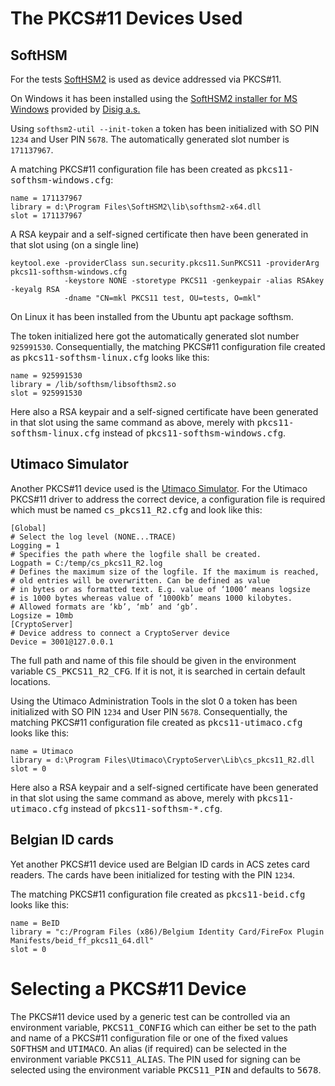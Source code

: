 # The PKCS#11 Devices Used

## SoftHSM

For the tests [SoftHSM2](https://www.opendnssec.org/softhsm/) is used as device addressed via PKCS#11.

On Windows it has been installed using the [SoftHSM2 installer for MS Windows](https://github.com/disig/SoftHSM2-for-Windows) provided by [Disig a.s.](https://www.disig.sk/)

Using `softhsm2-util --init-token` a token has been initialized with SO PIN `1234` and User PIN `5678`. The automatically generated slot number is `171137967`.

A matching PKCS#11 configuration file has been created as <tt>pkcs11-softhsm-windows.cfg</tt>:

    name = 171137967
    library = d:\Program Files\SoftHSM2\lib\softhsm2-x64.dll
    slot = 171137967

A RSA keypair and a self-signed certificate then have been generated in that slot using (on a single line)

    keytool.exe -providerClass sun.security.pkcs11.SunPKCS11 -providerArg pkcs11-softhsm-windows.cfg
                -keystore NONE -storetype PKCS11 -genkeypair -alias RSAkey -keyalg RSA
                -dname "CN=mkl PKCS11 test, OU=tests, O=mkl"

On Linux it has been installed from the Ubuntu apt package softhsm.

The token initialized here got the automatically generated slot number `925991530`. Consequentially, the matching PKCS#11 configuration file created as <tt>pkcs11-softhsm-linux.cfg</tt> looks like this:

    name = 925991530
    library = /lib/softhsm/libsofthsm2.so
    slot = 925991530

Here also a RSA keypair and a self-signed certificate have been generated in that slot using the same command as above, merely with <tt>pkcs11-softhsm-linux.cfg</tt> instead of <tt>pkcs11-softhsm-windows.cfg</tt>.

## Utimaco Simulator

Another PKCS#11 device used is the [Utimaco Simulator](https://hsm.utimaco.com/products-hardware-security-modules/hsm-simulators/securityserver-simulator/). For the Utimaco PKCS#11 driver to address the correct device, a configuration file is required which must be named <tt>cs_pkcs11_R2.cfg</tt> and look like this:

    [Global]
    # Select the log level (NONE...TRACE)
    Logging = 1
    # Specifies the path where the logfile shall be created.
    Logpath = C:/temp/cs_pkcs11_R2.log
    # Defines the maximum size of the logfile. If the maximum is reached,
    # old entries will be overwritten. Can be defined as value
    # in bytes or as formatted text. E.g. value of ‘1000’ means logsize
    # is 1000 bytes whereas value of ‘1000kb’ means 1000 kilobytes.
    # Allowed formats are ‘kb’, ‘mb’ and ‘gb’.
    Logsize = 10mb
    [CryptoServer]
    # Device address to connect a CryptoServer device
    Device = 3001@127.0.0.1

The full path and name of this file should be given in the environment variable <tt>CS_PKCS11_R2_CFG</tt>. If it is not, it is searched in certain default locations.

Using the Utimaco Administration Tools in the slot 0 a token has been initialized with SO PIN `1234` and User PIN `5678`. Consequentially, the matching PKCS#11 configuration file created as <tt>pkcs11-utimaco.cfg</tt> looks like this:

    name = Utimaco
    library = d:\Program Files\Utimaco\CryptoServer\Lib\cs_pkcs11_R2.dll
    slot = 0

Here also a RSA keypair and a self-signed certificate have been generated in that slot using the same command as above, merely with <tt>pkcs11-utimaco.cfg</tt> instead of <tt>pkcs11-softhsm-*.cfg</tt>.

## Belgian ID cards

Yet another PKCS#11 device used are Belgian ID cards in ACS zetes card readers. The cards have been initialized for testing with the PIN `1234`.

The matching PKCS#11 configuration file created as <tt>pkcs11-beid.cfg</tt> looks like this:

    name = BeID
    library = "c:/Program Files (x86)/Belgium Identity Card/FireFox Plugin Manifests/beid_ff_pkcs11_64.dll"
    slot = 0

# Selecting a PKCS#11 Device

The PKCS#11 device used by a generic test can be controlled via an environment variable, <tt>PKCS11_CONFIG</tt> which can either be set to the path and name of a PKCS#11 configuration file or one of the fixed values <tt>SOFTHSM</tt> and <tt>UTIMACO</tt>. An alias (if required) can be selected in the environment variable <tt>PKCS11_ALIAS</tt>. The PIN used for signing can be selected using the environment variable <tt>PKCS11_PIN</tt> and defaults to <tt>5678</tt>.